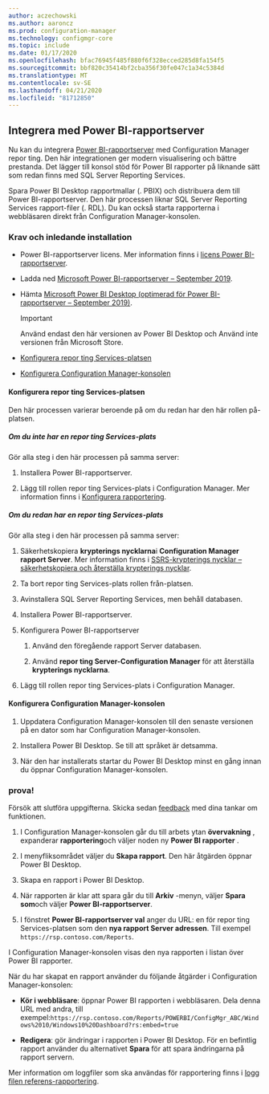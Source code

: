 ```yaml
---
author: aczechowski
ms.author: aaroncz
ms.prod: configuration-manager
ms.technology: configmgr-core
ms.topic: include
ms.date: 01/17/2020
ms.openlocfilehash: bfac76945f485f880f6f328ecced285d8fa154f5
ms.sourcegitcommit: bbf820c35414bf2cba356f30fe047c1a34c5384d
ms.translationtype: MT
ms.contentlocale: sv-SE
ms.lasthandoff: 04/21/2020
ms.locfileid: "81712850"
---
```

## <a name="integrate-with-power-bi-report-server"></a><a name="bkmk_powerbi"></a>Integrera med Power BI-rapportserver

<!--3721603-->

Nu kan du integrera [Power BI-rapportserver](https://docs.microsoft.com/power-bi/report-server/get-started) med Configuration Manager repor ting. Den här integrationen ger modern visualisering och bättre prestanda. Det lägger till konsol stöd för Power BI rapporter på liknande sätt som redan finns med SQL Server Reporting Services.

Spara Power BI Desktop rapportmallar (. PBIX) och distribuera dem till Power BI-rapportserver. Den här processen liknar SQL Server Reporting Services rapport-filer (. RDL). Du kan också starta rapporterna i webbläsaren direkt från Configuration Manager-konsolen.

### <a name="prerequisites-and-initial-setup"></a>Krav och inledande installation

- Power BI-rapportserver licens. Mer information finns i [licens Power BI-rapportserver](https://docs.microsoft.com/power-bi/report-server/get-started#licensing-power-bi-report-server).

- Ladda ned [Microsoft Power BI-rapportserver – September 2019](https://www.microsoft.com/download/details.aspx?id=57270).

- Hämta [Microsoft Power BI Desktop (optimerad för Power BI-rapportserver – September 2019)](https://www.microsoft.com/download/details.aspx?id=57271).

    > [!IMPORTANT]
    > Använd endast den här versionen av Power BI Desktop och Använd inte versionen från Microsoft Store.

- [Konfigurera repor ting Services-platsen](#bkmk_powerbi-rsp)

- [Konfigurera Configuration Manager-konsolen](#bkmk_powerbi-console)

#### <a name="configure-the-reporting-services-point"></a><a name="bkmk_powerbi-rsp"></a>Konfigurera repor ting Services-platsen

Den här processen varierar beroende på om du redan har den här rollen på-platsen.

##### <a name="if-you-dont-have-a-reporting-services-point"></a>Om du inte har en repor ting Services-plats

Gör alla steg i den här processen på samma server:

1. Installera Power BI-rapportserver.

2. Lägg till rollen repor ting Services-plats i Configuration Manager. Mer information finns i [Konfigurera rapportering](../../../../servers/manage/configuring-reporting.md).

##### <a name="if-you-already-have-a-reporting-services-point"></a>Om du redan har en repor ting Services-plats

Gör alla steg i den här processen på samma server:

1. Säkerhetskopiera **krypterings nycklarna**i **Configuration Manager rapport Server**. Mer information finns i [SSRS-krypterings nycklar – säkerhetskopiera och återställa krypterings nycklar](https://docs.microsoft.com/sql/reporting-services/install-windows/ssrs-encryption-keys-back-up-and-restore-encryption-keys).

1. Ta bort repor ting Services-plats rollen från-platsen.

1. Avinstallera SQL Server Reporting Services, men behåll databasen.

1. Installera Power BI-rapportserver.

1. Konfigurera Power BI-rapportserver

    1. Använd den föregående rapport Server databasen.

    1. Använd **repor ting Server-Configuration Manager** för att återställa **krypterings nycklarna**.

1. Lägg till rollen repor ting Services-plats i Configuration Manager.

#### <a name="configure-the-configuration-manager-console"></a><a name="bkmk_powerbi-console"></a>Konfigurera Configuration Manager-konsolen

1. Uppdatera Configuration Manager-konsolen till den senaste versionen på en dator som har Configuration Manager-konsolen.

1. Installera Power BI Desktop. Se till att språket är detsamma.

1. När den har installerats startar du Power BI Desktop minst en gång innan du öppnar Configuration Manager-konsolen.

### <a name="try-it-out"></a>prova!

Försök att slutföra uppgifterna. Skicka sedan [feedback](../../../../understand/find-help.md#product-feedback) med dina tankar om funktionen.

1. I Configuration Manager-konsolen går du till arbets ytan **övervakning** , expanderar **rapportering**och väljer noden ny **Power BI rapporter** .

1. I menyfliksområdet väljer du **Skapa rapport**. Den här åtgärden öppnar Power BI Desktop.

1. Skapa en rapport i Power BI Desktop.

1. När rapporten är klar att spara går du till **Arkiv** -menyn, väljer **Spara som**och väljer **Power BI-rapportserver**.

1. I fönstret **Power BI-rapportserver val** anger du URL: en för repor ting Services-platsen som den **nya rapport Server adressen**. Till exempel `https://rsp.contoso.com/Reports`.

I Configuration Manager-konsolen visas den nya rapporten i listan över Power BI rapporter.

När du har skapat en rapport använder du följande åtgärder i Configuration Manager-konsolen:

- **Kör i webbläsare**: öppnar Power BI rapporten i webbläsaren. Dela denna URL med andra, till exempel:`https://rsp.contoso.com/Reports/POWERBI/ConfigMgr_ABC/Windows%2010/Windows10%20Dashboard?rs:embed=true`

- **Redigera**: gör ändringar i rapporten i Power BI Desktop. För en befintlig rapport använder du alternativet **Spara** för att spara ändringarna på rapport servern.

Mer information om loggfiler som ska användas för rapportering finns i [logg filen referens-rapportering](../../../../plan-design/hierarchy/log-files.md#BKMK_ReportLog).
